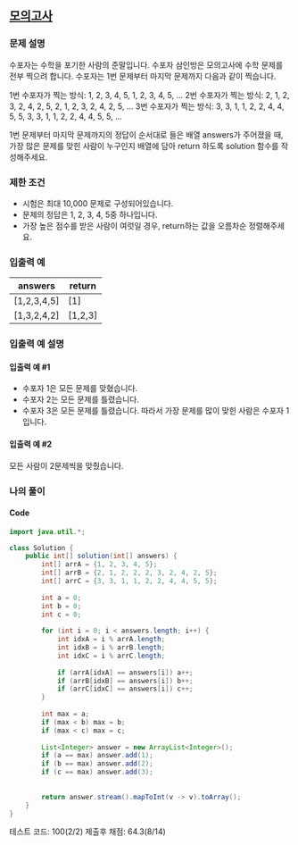 ## [모의고사](https://programmers.co.kr/learn/courses/30/lessons/42840)
### 문제 설명
수포자는 수학을 포기한 사람의 준말입니다. 수포자 삼인방은 모의고사에 수학 문제를 전부 찍으려 합니다. 수포자는 1번 문제부터 마지막 문제까지 다음과 같이 찍습니다.

1번 수포자가 찍는 방식: 1, 2, 3, 4, 5, 1, 2, 3, 4, 5, ...
2번 수포자가 찍는 방식: 2, 1, 2, 3, 2, 4, 2, 5, 2, 1, 2, 3, 2, 4, 2, 5, ...
3번 수포자가 찍는 방식: 3, 3, 1, 1, 2, 2, 4, 4, 5, 5, 3, 3, 1, 1, 2, 2, 4, 4, 5, 5, ...

1번 문제부터 마지막 문제까지의 정답이 순서대로 들은 배열 answers가 주어졌을 때, 가장 많은 문제를 맞힌 사람이 누구인지 배열에 담아 return 하도록 solution 함수를 작성해주세요.

### 제한 조건
 - 시험은 최대 10,000 문제로 구성되어있습니다.
 - 문제의 정답은 1, 2, 3, 4, 5중 하나입니다.
 - 가장 높은 점수를 받은 사람이 여럿일 경우, return하는 값을 오름차순 정렬해주세요.

### 입출력 예
|answers|	return|
|--|--|
|[1,2,3,4,5]|	[1]|
|[1,3,2,4,2]	|[1,2,3]|

### 입출력 예 설명
#### 입출력 예 #1

 - 수포자 1은 모든 문제를 맞혔습니다.
 - 수포자 2는 모든 문제를 틀렸습니다.
 - 수포자 3은 모든 문제를 틀렸습니다.
따라서 가장 문제를 많이 맞힌 사람은 수포자 1입니다.

#### 입출력 예 #2

모든 사람이 2문제씩을 맞췄습니다.

### 나의 풀이
#### Code
``` java
import java.util.*;

class Solution {
    public int[] solution(int[] answers) {
        int[] arrA = {1, 2, 3, 4, 5};
		int[] arrB = {2, 1, 2, 2, 2, 3, 2, 4, 2, 5};
		int[] arrC = {3, 3, 1, 1, 2, 2, 4, 4, 5, 5};
		
		int a = 0;
		int b = 0;
		int c = 0;
		
		for (int i = 0; i < answers.length; i++) {
			int idxA = i % arrA.length;
			int idxB = i % arrB.length;
			int idxC = i % arrC.length;
			
			if (arrA[idxA] == answers[i]) a++;
			if (arrB[idxB] == answers[i]) b++;
			if (arrC[idxC] == answers[i]) c++;
		}
		
		int max = a;
		if (max < b) max = b;
		if (max < c) max = c;
		
		List<Integer> answer = new ArrayList<Integer>();
		if (a == max) answer.add(1);
		if (b == max) answer.add(2);
		if (c == max) answer.add(3);
		
		
		return answer.stream().mapToInt(v -> v).toArray();
    }
}
```
테스트 코드: 100(2/2)
제출후 채점: 64.3(8/14)

